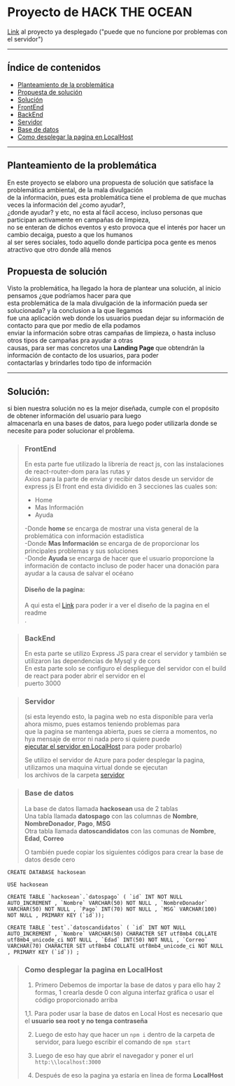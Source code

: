 
# Proyecto de HACK THE OCEAN

[Link](http://20.25.69.138:3000) al proyecto ya desplegado \("puede que no funcione por problemas con el servidor")

___
## Índice de contenidos
* [Planteamiento de la problemática](#problemática)
* [Propuesta de solución](#Propuesta)
* [Solución](#solución)
* [FrontEnd](#FrontEnd)
* [BackEnd](#BackEnd)
* [Servidor](#Servidor)
* [Base de datos](#BD) 
* [Como desplegar la pagina en LocalHost](#LocalHost) <br>

___

<a name="problemática"></a>
## Planteamiento de la problemática 

<p> 
En este proyecto se elaboro una propuesta de solución que satisface la problemática ambiental, de la mala divulgación <br>
de la información, pues esta problemática tiene el problema de que muchas veces la información del ¿como ayudar?, <br>
¿donde ayudar? y etc, no esta al fácil acceso, incluso personas que participan activamente en campañas de limpieza, <br>
no se enteran de dichos eventos y esto provoca que el interés por hacer un cambio decaiga, puesto a que los humanos <br>
al ser seres sociales, todo aquello donde participa poca gente es menos atractivo que otro donde allá menos 
</p>

<a name="Propuesta"></a>
## Propuesta de solución 
<p>
Visto la problemática, ha llegado la hora de plantear una solución, al inicio pensamos ¿que podríamos hacer para que <br>
esta problemática de la mala divulgación de la información pueda ser solucionada? y la conclusion a la que llegamos <br>
fue una aplicación web donde los usuarios puedan dejar su información de contacto para que por medio de ella podamos<br>
enviar la información sobre otras campañas de limpieza, o hasta incluso otros tipos de campañas pra ayudar a otras <br>
causas, para ser mas concretos una <b> Landing Page </b> que obtendrán la información de contacto de los usuarios, para poder <br>
contactarlas y brindarles todo tipo de información
</p>

___

<a name="Solución"></a>
## Solución:

si bien nuestra solución no es la mejor diseñada, cumple con el propósito de obtener información del usuario para luego<br>
almacenarla en una bases de datos, para luego poder utilizarla donde se necesite para poder solucionar el problema. <br>


<a name="FrontEnd"></a>
> ### FrontEnd 
> En esta parte fue utilizado la librería de react js, con las instalaciones de react-router-dom para las rutas y <br>
> Axios para la parte de enviar y recibir datos desde un servidor de express js
> El front end esta dividido en 3 secciones las cuales son:
> * Home
> * Mas Información
> * Ayuda <br>
>
> -Donde <b> home </b> se encarga de mostrar una vista general de la problemática con información estadística <br>
> -Donde <b> Mas Información </b> se encarga de de proporcionar los principales problemas y sus soluciones <br>
> -Donde <b> Ayuda </b> se encarga de hacer que el usuario proporcione la información de contacto incluso de poder hacer una donación para ayudar a la causa de salvar el océano <br>
>
> #### Diseño de la pagina:
> A qui esta el [Link](https://github.com/JVespid/hakaton/tree/master/client) para poder ir a ver el diseño de la pagina en el readme <br>
> .

<a name="BackEnd"></a>
> ### BackEnd
> En esta parte se utilizo Express JS para crear el servidor y también se utilizaron las dependencias de Mysql y de cors <br>
> En esta parte solo se configuro el despliegue del servidor con el build de react para poder abrir el servidor en el <br>
puerto 3000
> 
<a name="Servidor"></a>
> ### Servidor 
> \(si esta leyendo esto, la pagina web no esta disponible para verla ahora mismo, pues estamos teniendo problemas para<br> 
que la pagina se mantenga abierta, pues se cierra a momentos, no hya mensaje de error ni nada pero si quiere puede <br>
[ejecutar el servidor en LocalHost](#LocalHost) para poder probarlo) <br>
> 
>Se utilizo el servidor de Azure para poder desplegar la pagina, utilizamos una maquina virtual donde se ejecutan <br>
>los archivos  de la carpeta [servidor](https://github.com/JVespid/hakaton/tree/master/server) 
> 
<a name="BD"></a>
> ### Base de datos
> 
> 
> La base de datos llamada <b> hackosean </b> usa de 2 tablas <br>
> Una tabla llamada <b>datospago</b> con las columnas de <b>Nombre</b>, <b>NombreDonador</b>, <b> Pago</b>, <b>MSG </b><br>
> Otra tabla llamada <b>datoscandidatos</b> con las comunas de <b>Nombre</b>, <b>Edad</b>, <b>Correo</b>
>
> O también puede copiar los siguientes códigos para crear la base de datos desde cero
~~~
CREATE DATABASE hackosean

USE hackosean

CREATE TABLE `hackosean`.`datospago` ( `id` INT NOT NULL AUTO_INCREMENT , `Nombre` VARCHAR(50) NOT NULL , `NombreDonador` VARCHAR(50) NOT NULL , `Pago` INT(70) NOT NULL , `MSG` VARCHAR(100) NOT NULL , PRIMARY KEY (`id`));

CREATE TABLE `test`.`datoscandidatos` ( `id` INT NOT NULL AUTO_INCREMENT , `Nombre` VARCHAR(50) CHARACTER SET utf8mb4 COLLATE utf8mb4_unicode_ci NOT NULL , `Edad` INT(50) NOT NULL , `Correo` VARCHAR(70) CHARACTER SET utf8mb4 COLLATE utf8mb4_unicode_ci NOT NULL , PRIMARY KEY (`id`)) ;
~~~

<a name="LocalHost"></a>
> ### Como desplegar la pagina en LocalHost 
> 
> 1. Primero Debemos de importar la base de datos y para ello hay 2 formas, 1 crearla desde 0 con alguna interfaz gráfica o usar el código proporcionado arriba
> 
> 1,1. Para poder usar la base de datos en Local Host es necesario que el <b> usuario sea root y no tenga contraseña </b> <br>
>  
> 2. Luego de esto hay que hacer un `npm i`  dentro de la carpeta de servidor, para luego escribir el comando de `npm start`
>
> 3. Luego de eso hay que abrir el navegador y poner el url `http:\\localhost:3000` <br>
>
> 4. Después de eso la pagina ya estaría en linea de forma <b> LocalHost </b>
